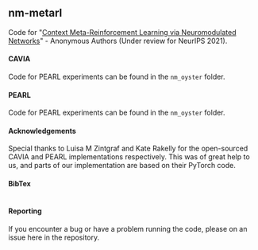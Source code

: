 ## nm-metarl

Code for "[Context Meta-Reinforcement Learning via Neuromodulated Networks](#)" - 
Anonymous Authors
(Under review for NeurIPS 2021).

#### CAVIA

Code for PEARL experiments can be found in the `nm_oyster` folder.

#### PEARL

Code for PEARL experiments can be found in the `nm_oyster` folder.

#### Acknowledgements

Special thanks to Luisa M Zintgraf and Kate Rakelly
for the open-sourced CAVIA and PEARL implementations respectively.
This was of great help to us, and parts of our 
implementation are based on their PyTorch code.

#### BibTex

```
```

#### Reporting
If you encounter a bug or have a problem running the code, please on an issue here in the repository.
